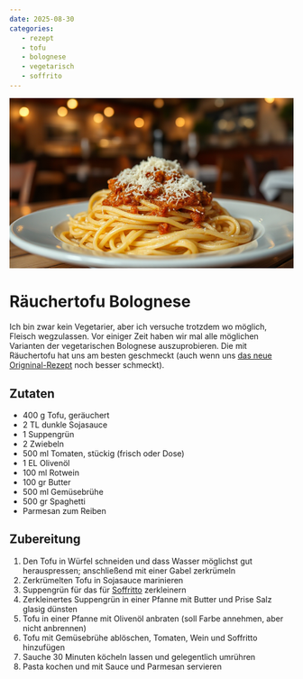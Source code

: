```yaml
---
date: 2025-08-30
categories:
   - rezept
   - tofu
   - bolognese
   - vegetarisch
   - soffrito
---
```


![Spaghetti mit Räuchertofu-Bologneses, KI-generiert mit FLUX.1-schnell](../images/tofu-bolognese.png)

# Räuchertofu Bolognese
Ich bin zwar kein Vegetarier, aber ich versuche trotzdem wo möglich, Fleisch wegzulassen. Vor einiger Zeit haben wir mal alle möglichen Varianten der vegetarischen Bolognese auszuprobieren. Die mit Räuchertofu hat uns am besten geschmeckt (auch wenn uns [das neue Origninal-Rezept](https://www.falstaff.com/at/rezepte/kochen/original-ragu-alla-bolognese-aus-bologna) noch besser schmeckt).

## Zutaten

- 400 g Tofu, geräuchert
- 2 TL dunkle Sojasauce
- 1 Suppengrün
- 2 Zwiebeln
- 500 ml Tomaten, stückig (frisch oder Dose)
- 1 EL Olivenöl
- 100 ml Rotwein
- 100 gr Butter
- 500 ml Gemüsebrühe
- 500 gr Spaghetti
- Parmesan zum Reiben

## Zubereitung

1. Den Tofu in Würfel schneiden und dass Wasser möglichst gut herauspressen; anschließend mit einer Gabel zerkrümeln
1. Zerkrümelten Tofu in Sojasauce marinieren
1. Suppengrün für das für [Soffritto](https://de.wikipedia.org/wiki/Soffritto) zerkleinern
1. Zerkleinertes Suppengrün in einer Pfanne mit Butter und Prise Salz glasig dünsten
1. Tofu in einer Pfanne mit Olivenöl anbraten (soll Farbe annehmen, aber nicht anbrennen)
1. Tofu mit Gemüsebrühe ablöschen, Tomaten, Wein und Soffritto hinzufügen
1. Sauche 30 Minuten köcheln lassen und gelegentlich umrühren
1. Pasta kochen und mit Sauce und Parmesan servieren